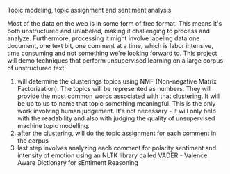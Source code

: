 Topic modeling, topic assignment and sentiment analysis


Most of the data on the web is in some form of free format. This means it's both unstructured and unlabeled, making it challenging to process and analyze. Furthermore, processing it might involve labeling data one document, one text bit, one comment at a time, which is labor intensive, time consuming and not something we're looking forward to.
This project will demo techniques that perform unsupervised learning on a large corpus of unstructured text:

1.  will determine the clusterings topics using NMF (Non-negative Matrix Factorization). The topics will be represented as numbers. They will provide the most common words associated with that clustering. It will be up to us to name that topic something meaningful. This is the only work involving human judgement. It's not necessary - it will only help with the readability and also with judging the quality of unsupervised machine topic modelling.
2.  after the clustering, will do the topic assignment for each comment in the corpus
3.  last step involves analyzing each comment for polarity sentiment and intensity of emotion using an NLTK library called VADER - Valence Aware Dictionary for sEntiment Reasoning
